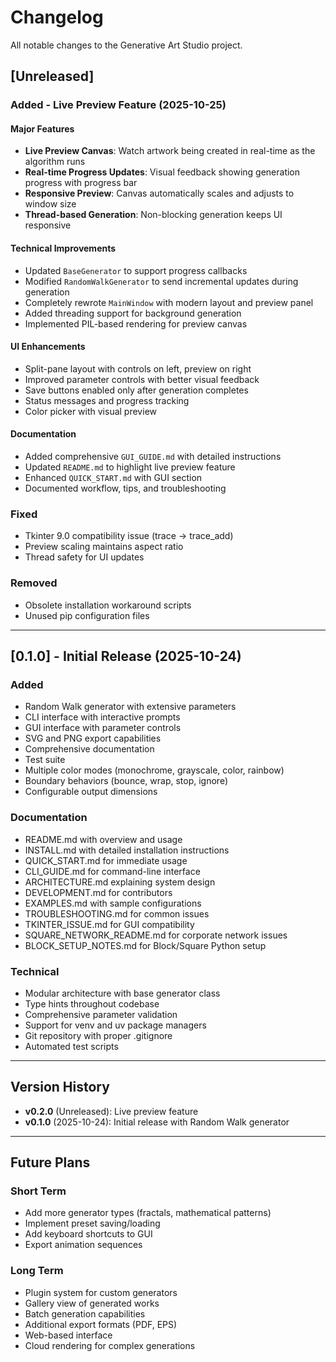 # Changelog

All notable changes to the Generative Art Studio project.

## [Unreleased]

### Added - Live Preview Feature (2025-10-25)

#### Major Features
- **Live Preview Canvas**: Watch artwork being created in real-time as the algorithm runs
- **Real-time Progress Updates**: Visual feedback showing generation progress with progress bar
- **Responsive Preview**: Canvas automatically scales and adjusts to window size
- **Thread-based Generation**: Non-blocking generation keeps UI responsive

#### Technical Improvements
- Updated `BaseGenerator` to support progress callbacks
- Modified `RandomWalkGenerator` to send incremental updates during generation
- Completely rewrote `MainWindow` with modern layout and preview panel
- Added threading support for background generation
- Implemented PIL-based rendering for preview canvas

#### UI Enhancements
- Split-pane layout with controls on left, preview on right
- Improved parameter controls with better visual feedback
- Save buttons enabled only after generation completes
- Status messages and progress tracking
- Color picker with visual preview

#### Documentation
- Added comprehensive `GUI_GUIDE.md` with detailed instructions
- Updated `README.md` to highlight live preview feature
- Enhanced `QUICK_START.md` with GUI section
- Documented workflow, tips, and troubleshooting

### Fixed
- Tkinter 9.0 compatibility issue (trace -> trace_add)
- Preview scaling maintains aspect ratio
- Thread safety for UI updates

### Removed
- Obsolete installation workaround scripts
- Unused pip configuration files

---

## [0.1.0] - Initial Release (2025-10-24)

### Added
- Random Walk generator with extensive parameters
- CLI interface with interactive prompts
- GUI interface with parameter controls
- SVG and PNG export capabilities
- Comprehensive documentation
- Test suite
- Multiple color modes (monochrome, grayscale, color, rainbow)
- Boundary behaviors (bounce, wrap, stop, ignore)
- Configurable output dimensions

### Documentation
- README.md with overview and usage
- INSTALL.md with detailed installation instructions
- QUICK_START.md for immediate usage
- CLI_GUIDE.md for command-line interface
- ARCHITECTURE.md explaining system design
- DEVELOPMENT.md for contributors
- EXAMPLES.md with sample configurations
- TROUBLESHOOTING.md for common issues
- TKINTER_ISSUE.md for GUI compatibility
- SQUARE_NETWORK_README.md for corporate network issues
- BLOCK_SETUP_NOTES.md for Block/Square Python setup

### Technical
- Modular architecture with base generator class
- Type hints throughout codebase
- Comprehensive parameter validation
- Support for venv and uv package managers
- Git repository with proper .gitignore
- Automated test scripts

---

## Version History

- **v0.2.0** (Unreleased): Live preview feature
- **v0.1.0** (2025-10-24): Initial release with Random Walk generator

---

## Future Plans

### Short Term
- Add more generator types (fractals, mathematical patterns)
- Implement preset saving/loading
- Add keyboard shortcuts to GUI
- Export animation sequences

### Long Term
- Plugin system for custom generators
- Gallery view of generated works
- Batch generation capabilities
- Additional export formats (PDF, EPS)
- Web-based interface
- Cloud rendering for complex generations
